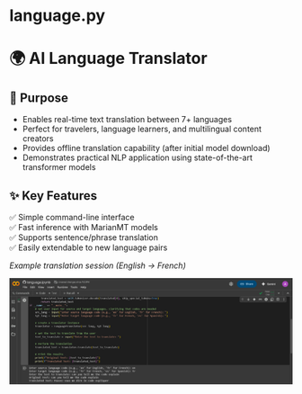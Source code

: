 # language.py
# 🌍 AI Language Translator

## 🎯 Purpose
- Enables real-time text translation between 7+ languages
- Perfect for travelers, language learners, and multilingual content creators
- Provides offline translation capability (after initial model download)
- Demonstrates practical NLP application using state-of-the-art transformer models

## ✨ Key Features
✅ Simple command-line interface  
✅ Fast inference with MarianMT models  
✅ Supports sentence/phrase translation  
✅ Easily extendable to new language pairs  

*Example translation session (English → French)*

![image alt](https://github.com/rahimanamrina21-hue/language.py/blob/d025d72e72cad0480705b9540d8880a49d7c6c48/3.png)
